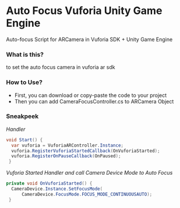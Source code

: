 # Auto Focus Vuforia Unity Game Engine

Auto-focus Script for ARCamera in Vuforia SDK + Unity Game Engine

### What is this?
to set the auto focus camera in vuforia ar sdk

### How to Use?

- First, you can download or copy-paste the code to your project
- Then you can add CameraFocusController.cs to ARCamera Object

### Sneakpeek

*Handler*
```csharp
void Start() {    
  var vuforia = VuforiaARController.Instance;    
  vuforia.RegisterVuforiaStartedCallback(OnVuforiaStarted);    
  vuforia.RegisterOnPauseCallback(OnPaused);
 }  
```
*Vuforia Started Handler and call Camera Device Mode to Auto Focus*
```csharp
private void OnVuforiaStarted() {    
  CameraDevice.Instance.SetFocusMode(
      CameraDevice.FocusMode.FOCUS_MODE_CONTINUOUSAUTO);
 }
```
